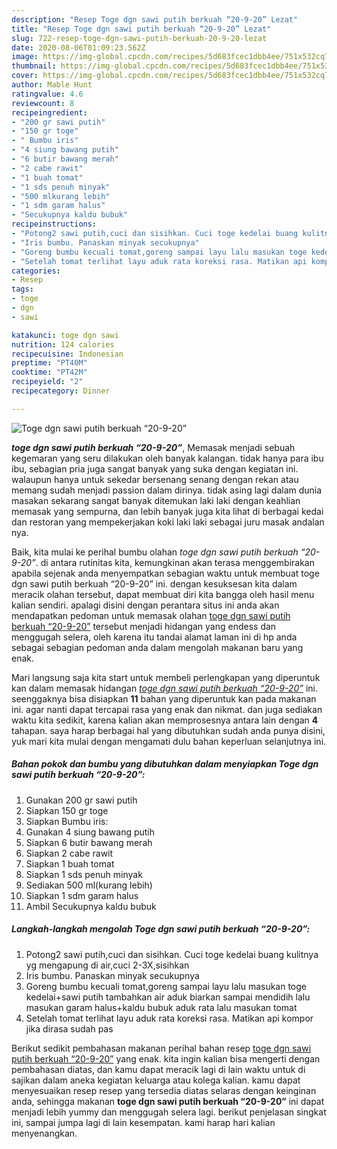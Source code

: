 ```yaml
---
description: "Resep Toge dgn sawi putih berkuah “20-9-20” Lezat"
title: "Resep Toge dgn sawi putih berkuah “20-9-20” Lezat"
slug: 722-resep-toge-dgn-sawi-putih-berkuah-20-9-20-lezat
date: 2020-08-06T01:09:23.562Z
image: https://img-global.cpcdn.com/recipes/5d683fcec1dbb4ee/751x532cq70/toge-dgn-sawi-putih-berkuah-20-9-20-foto-resep-utama.jpg
thumbnail: https://img-global.cpcdn.com/recipes/5d683fcec1dbb4ee/751x532cq70/toge-dgn-sawi-putih-berkuah-20-9-20-foto-resep-utama.jpg
cover: https://img-global.cpcdn.com/recipes/5d683fcec1dbb4ee/751x532cq70/toge-dgn-sawi-putih-berkuah-20-9-20-foto-resep-utama.jpg
author: Mable Hunt
ratingvalue: 4.6
reviewcount: 8
recipeingredient:
- "200 gr sawi putih"
- "150 gr toge"
- " Bumbu iris"
- "4 siung bawang putih"
- "6 butir bawang merah"
- "2 cabe rawit"
- "1 buah tomat"
- "1 sds penuh minyak"
- "500 mlkurang lebih"
- "1 sdm garam halus"
- "Secukupnya kaldu bubuk"
recipeinstructions:
- "Potong2 sawi putih,cuci dan sisihkan. Cuci toge kedelai buang kulitnya yg mengapung di air,cuci 2-3X,sisihkan"
- "Iris bumbu. Panaskan minyak secukupnya"
- "Goreng bumbu kecuali tomat,goreng sampai layu lalu masukan toge kedelai+sawi putih tambahkan air aduk biarkan sampai mendidih lalu masukan garam halus+kaldu bubuk aduk rata lalu masukan tomat"
- "Setelah tomat terlihat layu aduk rata koreksi rasa. Matikan api kompor jika dirasa sudah pas"
categories:
- Resep
tags:
- toge
- dgn
- sawi

katakunci: toge dgn sawi 
nutrition: 124 calories
recipecuisine: Indonesian
preptime: "PT40M"
cooktime: "PT42M"
recipeyield: "2"
recipecategory: Dinner

---
```



![Toge dgn sawi putih berkuah “20-9-20”](https://img-global.cpcdn.com/recipes/5d683fcec1dbb4ee/751x532cq70/toge-dgn-sawi-putih-berkuah-20-9-20-foto-resep-utama.jpg)

<b><i>toge dgn sawi putih berkuah “20-9-20”</i></b>, Memasak menjadi sebuah kegemaran yang seru dilakukan oleh banyak kalangan. tidak hanya para ibu ibu, sebagian pria juga sangat banyak yang suka dengan kegiatan ini. walaupun hanya untuk sekedar bersenang senang dengan rekan atau memang sudah menjadi passion dalam dirinya. tidak asing lagi dalam dunia masakan sekarang sangat banyak ditemukan laki laki dengan keahlian memasak yang sempurna, dan lebih banyak juga kita lihat di berbagai kedai dan restoran yang mempekerjakan koki laki laki sebagai juru masak andalan nya.



Baik, kita mulai ke perihal bumbu olahan <i>toge dgn sawi putih berkuah “20-9-20”</i>. di antara rutinitas kita, kemungkinan akan terasa menggembirakan apabila sejenak anda menyempatkan sebagian waktu untuk membuat toge dgn sawi putih berkuah “20-9-20” ini. dengan kesuksesan kita dalam meracik olahan tersebut, dapat membuat diri kita bangga oleh hasil menu kalian sendiri. apalagi disini dengan perantara situs ini anda akan mendapatkan pedoman untuk memasak olahan <u>toge dgn sawi putih berkuah “20-9-20”</u> tersebut menjadi hidangan yang endess dan menggugah selera, oleh karena itu tandai alamat laman ini di hp anda sebagai sebagian pedoman anda dalam mengolah makanan baru yang enak.


Mari langsung saja kita start untuk membeli perlengkapan yang diperuntuk kan dalam memasak hidangan <u><i>toge dgn sawi putih berkuah “20-9-20”</i></u> ini. seenggaknya bisa disiapkan <b>11</b> bahan yang diperuntuk kan pada makanan ini. agar nanti dapat tercapai rasa yang enak dan nikmat. dan juga sediakan waktu kita sedikit, karena kalian akan memprosesnya antara lain dengan <b>4</b> tahapan. saya harap berbagai hal yang dibutuhkan sudah anda punya disini, yuk mari kita mulai dengan mengamati dulu bahan keperluan selanjutnya ini.

<!--inarticleads1-->

##### Bahan pokok dan bumbu yang dibutuhkan dalam menyiapkan Toge dgn sawi putih berkuah “20-9-20”:

1. Gunakan 200 gr sawi putih
1. Siapkan 150 gr toge
1. Siapkan  Bumbu iris:
1. Gunakan 4 siung bawang putih
1. Siapkan 6 butir bawang merah
1. Siapkan 2 cabe rawit
1. Siapkan 1 buah tomat
1. Siapkan 1 sds penuh minyak
1. Sediakan 500 ml(kurang lebih)
1. Siapkan 1 sdm garam halus
1. Ambil Secukupnya kaldu bubuk




<!--inarticleads2-->

##### Langkah-langkah mengolah Toge dgn sawi putih berkuah “20-9-20”:

1. Potong2 sawi putih,cuci dan sisihkan. Cuci toge kedelai buang kulitnya yg mengapung di air,cuci 2-3X,sisihkan
1. Iris bumbu. Panaskan minyak secukupnya
1. Goreng bumbu kecuali tomat,goreng sampai layu lalu masukan toge kedelai+sawi putih tambahkan air aduk biarkan sampai mendidih lalu masukan garam halus+kaldu bubuk aduk rata lalu masukan tomat
1. Setelah tomat terlihat layu aduk rata koreksi rasa. Matikan api kompor jika dirasa sudah pas




Berikut sedikit pembahasan makanan perihal bahan resep <u>toge dgn sawi putih berkuah “20-9-20”</u> yang enak. kita ingin kalian bisa mengerti dengan pembahasan diatas, dan kamu dapat meracik lagi di lain waktu untuk di sajikan dalam aneka kegiatan keluarga atau kolega kalian. kamu dapat menyesuaikan resep resep yang tersedia diatas selaras dengan keinginan anda, sehingga makanan <b>toge dgn sawi putih berkuah “20-9-20”</b> ini dapat menjadi lebih yummy dan menggugah selera lagi. berikut penjelasan singkat ini, sampai jumpa lagi di lain kesempatan. kami harap hari kalian menyenangkan.

